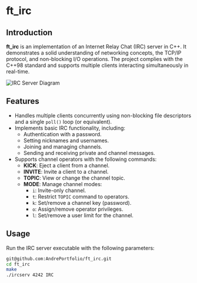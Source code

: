 # ft_irc

## Introduction
**ft_irc** is an implementation of an Internet Relay Chat (IRC) server in C++. It demonstrates a solid understanding of networking concepts, the TCP/IP protocol, and non-blocking I/O operations. The project complies with the C++98 standard and supports multiple clients interacting simultaneously in real-time.

![IRC Server Diagram](https://github.com/AndrePortfolio/blob/main/ft_irc/irc.png)

## Features
- Handles multiple clients concurrently using non-blocking file descriptors and a single `poll()` loop (or equivalent).
- Implements basic IRC functionality, including:
  - Authentication with a password.
  - Setting nicknames and usernames.
  - Joining and managing channels.
  - Sending and receiving private and channel messages.
- Supports channel operators with the following commands:
  - **KICK**: Eject a client from a channel.
  - **INVITE**: Invite a client to a channel.
  - **TOPIC**: View or change the channel topic.
  - **MODE**: Manage channel modes:
    - `i`: Invite-only channel.
    - `t`: Restrict `TOPIC` command to operators.
    - `k`: Set/remove a channel key (password).
    - `o`: Assign/remove operator privileges.
    - `l`: Set/remove a user limit for the channel.

## Usage
Run the IRC server executable with the following parameters:

```bash
git@github.com:AndrePortfolio/ft_irc.git
cd ft_irc
make
./ircserv 4242 IRC
